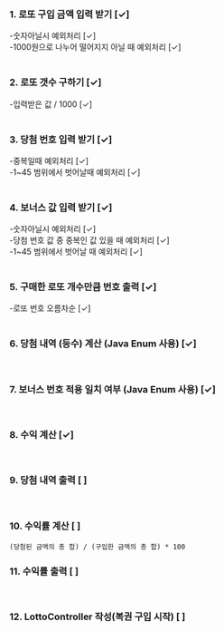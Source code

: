 ### 1. 로또 구입 금액 입력 받기 [✓] <br>
   -숫자아닐시 예외처리 [✓] <br>
   -1000원으로 나누어 떨어지지 아닐 때 예외처리 [✓] <br>
<br>
### 2. 로또 갯수 구하기 [✓] <br>
   -입력받은 값 / 1000 [✓] <br>
<br>
### 3. 당첨 번호 입력 받기 [✓] <br>
   -중복일때 예외처리 [✓] <br>
   -1~45 범위에서 벗어날때 예외처리 [✓] <br>
<br>
### 4. 보너스 값 입력 받기 [✓] <br>
   -숫자아닐시 예외처리 [✓] <br>
   -당첨 번호 값 중 중복인 값 있을 때 예외처리 [✓] <br>
   -1~45 범위에서 벗어날 때 예외처리 [✓] <br>
<br>
### 5. 구매한 로또 개수만큼 번호 출력 [✓] <br>
   -로또 번호 오름차순 [✓] <br>
<br>
### 6. 당첨 내역 (등수) 계산 (Java Enum 사용) [✓] 
<br>

### 7. 보너스 번호 적용 일치 여부 (Java Enum 사용) [✓] 
<br>

### 8. 수익 계산 [✓] 
<br>


### 9. 당첨 내역 출력 [ ] 
<br>


### 10. 수익률 계산 [ ] <br>
    (당첨된 금액의 총 합) / (구입한 금액의 총 합) * 100 

### 11. 수익률 출력 [ ] 
<br>

### 12. LottoController 작성(복권 구입 시작) [ ] <br>

